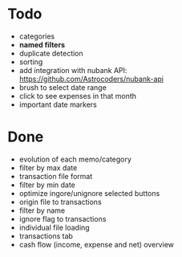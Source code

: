 # Todo

- categories
- **named filters**
- duplicate detection
- sorting
- add integration with nubank API: https://github.com/Astrocoders/nubank-api
- brush to select date range
- click to see expenses in that month
- important date markers

# Done

- evolution of each memo/category
- filter by max date
- transaction file format
- filter by min date
- optimize ingore/unignore selected buttons
- origin file to transactions
- filter by name
- ignore flag to transactions
- individual file loading
- transactions tab
- cash flow (income, expense and net) overview